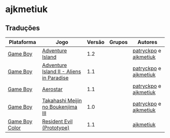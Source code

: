 # ajkmetiuk

## Traduções

| Plataforma | Jogo | Versão | Grupos | Autores |
| ----------- | ----------- | ----------- | ----------- | ----------- |
| [Game Boy](../../traducoes/game-boy/) | [Adventure Island](../../traducoes/game-boy/adventure-island_patryckpo-ajkmetiuk/) | 1.2 |  | [patryckpo](../../autores/patryckpo/) e [ajkmetiuk](../../autores/ajkmetiuk/) |
| [Game Boy](../../traducoes/game-boy/) | [Adventure Island II - Aliens in Paradise](../../traducoes/game-boy/adventure-island-ii-aliens-in-paradise_patryckpo-ajkmetiuk/) | 1.1 |  | [patryckpo](../../autores/patryckpo/) e [ajkmetiuk](../../autores/ajkmetiuk/) |
| [Game Boy](../../traducoes/game-boy/) | [Aerostar](../../traducoes/game-boy/aerostar_patryckpo-ajkmetiuk/) | 1.1 |  | [patryckpo](../../autores/patryckpo/) e [ajkmetiuk](../../autores/ajkmetiuk/) |
| [Game Boy](../../traducoes/game-boy/) | [Takahashi Meijin no Boukenjima III](../../traducoes/game-boy/takahashi-meijin-no-boukenjima-iii_patryckpo-ajkmetiuk/) | 1.0 |  | [patryckpo](../../autores/patryckpo/) e [ajkmetiuk](../../autores/ajkmetiuk/) |
| [Game Boy Color](../../traducoes/game-boy-color/) | [Resident Evil (Prototype)](../../traducoes/game-boy-color/resident-evil-prototype_ajkmetiuk/) | 1.1 |  | [ajkmetiuk](../../autores/ajkmetiuk/) |
